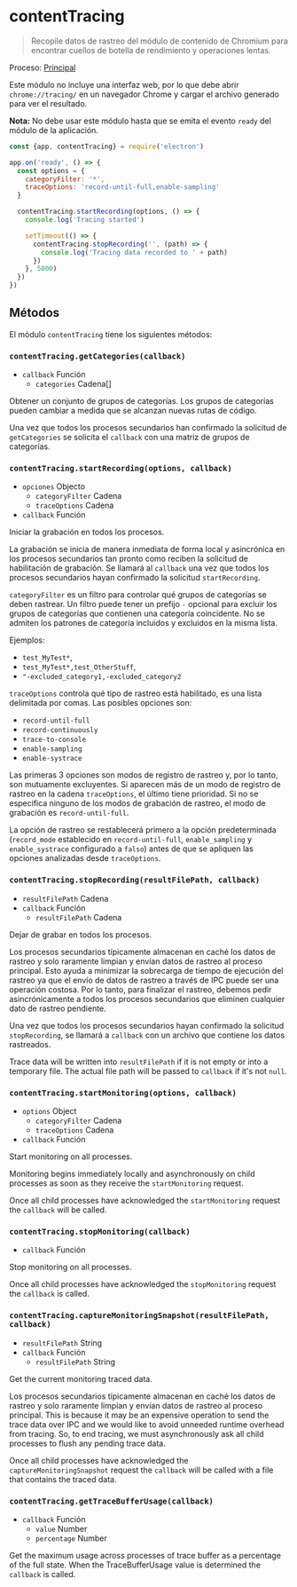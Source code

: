 # contentTracing

> Recopile datos de rastreo del módulo de contenido de Chromium para encontrar cuellos de botella de rendimiento y operaciones lentas.

Proceso: [Principal](../glossary.md#main-process)

Este módulo no incluye una interfaz web, por lo que debe abrir `chrome://tracing/` en un navegador Chrome y cargar el archivo generado para ver el resultado.

**Nota:** No debe usar este módulo hasta que se emita el evento `ready` del módulo de la aplicación.

```javascript
const {app, contentTracing} = require('electron')

app.on('ready', () => {
  const options = {
    categoryFilter: '*',
    traceOptions: 'record-until-full,enable-sampling'
  }

  contentTracing.startRecording(options, () => {
    console.log('Tracing started')

    setTimeout(() => {
      contentTracing.stopRecording('', (path) => {
        console.log('Tracing data recorded to ' + path)
      })
    }, 5000)
  })
})
```

## Métodos

El módulo `contentTracing` tiene los siguientes métodos:

### `contentTracing.getCategories(callback)`

* `callback` Función 
  * `categories` Cadena[]

Obtener un conjunto de grupos de categorías. Los grupos de categorías pueden cambiar a medida que se alcanzan nuevas rutas de código.

Una vez que todos los procesos secundarios han confirmado la solicitud de `getCategories` se solicita el `callback` con una matriz de grupos de categorías.

### `contentTracing.startRecording(options, callback)`

* `opciones` Objecto 
  * `categoryFilter` Cadena
  * `traceOptions` Cadena
* `callback` Función

Iniciar la grabación en todos los procesos.

La grabación se inicia de manera inmediata de forma local y asincrónica en los procesos secundarios tan pronto como reciben la solicitud de habilitación de grabación. Se llamará al `callback` una vez que todos los procesos secundarios hayan confirmado la solicitud `startRecording`.

`categoryFilter` es un filtro para controlar qué grupos de categorías se deben rastrear. Un filtro puede tener un prefijo `-` opcional para excluir los grupos de categorías que contienen una categoría coincidente. No se admiten los patrones de categoría incluidos y excluidos en la misma lista.

Ejemplos:

* `test_MyTest*`,
* `test_MyTest*,test_OtherStuff`,
* `"-excluded_category1,-excluded_category2`

`traceOptions` controla qué tipo de rastreo está habilitado, es una lista delimitada por comas. Las posibles opciones son:

* `record-until-full`
* `record-continuously`
* `trace-to-console`
* `enable-sampling`
* `enable-systrace`

Las primeras 3 opciones son modos de registro de rastreo y, por lo tanto, son mutuamente excluyentes. Si aparecen más de un modo de registro de rastreo en la cadena `traceOptions`, el último tiene prioridad. Si no se especifica ninguno de los modos de grabación de rastreo, el modo de grabación es `record-until-full`.

La opción de rastreo se restablecerá primero a la opción predeterminada (`record_mode` establecido en `record-until-full`, `enable_sampling` y `enable_systrace` configurado a `falso`) antes de que se apliquen las opciones analizadas desde `traceOptions`.

### `contentTracing.stopRecording(resultFilePath, callback)`

* `resultFilePath` Cadena
* `callback` Función 
  * `resultFilePath` Cadena

Dejar de grabar en todos los procesos.

Los procesos secundarios típicamente almacenan en caché los datos de rastreo y solo raramente limpian y envían datos de rastreo al proceso principal. Esto ayuda a minimizar la sobrecarga de tiempo de ejecución del rastreo ya que el envío de datos de rastreo a través de IPC puede ser una operación costosa. Por lo tanto, para finalizar el rastreo, debemos pedir asincrónicamente a todos los procesos secundarios que eliminen cualquier dato de rastreo pendiente.

Una vez que todos los procesos secundarios hayan confirmado la solicitud `stopRecording`, se llamará a `callback` con un archivo que contiene los datos rastreados.

Trace data will be written into `resultFilePath` if it is not empty or into a temporary file. The actual file path will be passed to `callback` if it's not `null`.

### `contentTracing.startMonitoring(options, callback)`

* `options` Object 
  * `categoryFilter` Cadena
  * `traceOptions` Cadena
* `callback` Función

Start monitoring on all processes.

Monitoring begins immediately locally and asynchronously on child processes as soon as they receive the `startMonitoring` request.

Once all child processes have acknowledged the `startMonitoring` request the `callback` will be called.

### `contentTracing.stopMonitoring(callback)`

* `callback` Función

Stop monitoring on all processes.

Once all child processes have acknowledged the `stopMonitoring` request the `callback` is called.

### `contentTracing.captureMonitoringSnapshot(resultFilePath, callback)`

* `resultFilePath` String
* `callback` Función 
  * `resultFilePath` String

Get the current monitoring traced data.

Los procesos secundarios típicamente almacenan en caché los datos de rastreo y solo raramente limpian y envían datos de rastreo al proceso principal. This is because it may be an expensive operation to send the trace data over IPC and we would like to avoid unneeded runtime overhead from tracing. So, to end tracing, we must asynchronously ask all child processes to flush any pending trace data.

Once all child processes have acknowledged the `captureMonitoringSnapshot` request the `callback` will be called with a file that contains the traced data.

### `contentTracing.getTraceBufferUsage(callback)`

* `callback` Función 
  * `value` Number
  * `percentage` Number

Get the maximum usage across processes of trace buffer as a percentage of the full state. When the TraceBufferUsage value is determined the `callback` is called.
